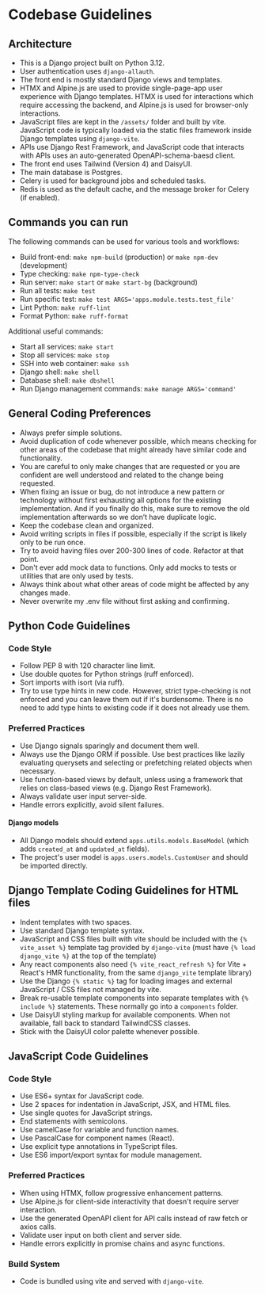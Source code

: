 # Codebase Guidelines

## Architecture

- This is a Django project built on Python 3.12.
- User authentication uses `django-allauth`.
- The front end is mostly standard Django views and templates.
- HTMX and Alpine.js are used to provide single-page-app user experience with Django templates.
  HTMX is used for interactions which require accessing the backend, and Alpine.js is used for
  browser-only interactions.
- JavaScript files are kept in the `/assets/` folder and built by vite.
  JavaScript code is typically loaded via the static files framework inside Django templates using `django-vite`.
- APIs use Django Rest Framework, and JavaScript code that interacts with APIs uses an
  auto-generated OpenAPI-schema-baesd client.
- The front end uses Tailwind (Version 4) and DaisyUI.
- The main database is Postgres.
- Celery is used for background jobs and scheduled tasks.
- Redis is used as the default cache, and the message broker for Celery (if enabled).

## Commands you can run

The following commands can be used for various tools and workflows:
- Build front-end: `make npm-build` (production) or `make npm-dev` (development)
- Type checking: `make npm-type-check`
- Run server: `make start` or `make start-bg` (background)
- Run all tests: `make test`
- Run specific test: `make test ARGS='apps.module.tests.test_file'`
- Lint Python: `make ruff-lint`
- Format Python: `make ruff-format`

Additional useful commands:
- Start all services: `make start`
- Stop all services: `make stop`
- SSH into web container: `make ssh`
- Django shell: `make shell`
- Database shell: `make dbshell`
- Run Django management commands: `make manage ARGS='command'`

## General Coding Preferences

- Always prefer simple solutions.
- Avoid duplication of code whenever possible, which means checking for other areas of the codebase that might already have similar code and functionality.
- You are careful to only make changes that are requested or you are confident are well understood and related to the change being requested.
- When fixing an issue or bug, do not introduce a new pattern or technology without first exhausting all options for the existing implementation. And if you finally do this, make sure to remove the old implementation afterwards so we don’t have duplicate logic.
- Keep the codebase clean and organized.
- Avoid writing scripts in files if possible, especially if the script is likely only to be run once.
- Try to avoid having files over 200-300 lines of code. Refactor at that point.
- Don't ever add mock data to functions. Only add mocks to tests or utilities that are only used by tests.
- Always think about what other areas of code might be affected by any changes made.
- Never overwrite my .env file without first asking and confirming.

## Python Code Guidelines

### Code Style

- Follow PEP 8 with 120 character line limit.
- Use double quotes for Python strings (ruff enforced).
- Sort imports with isort (via ruff).
- Try to use type hints in new code. However, strict type-checking is not enforced and you can leave them out if it's burdensome.
  There is no need to add type hints to existing code if it does not already use them.

### Preferred Practices

- Use Django signals sparingly and document them well.
- Always use the Django ORM if possible. Use best practices like lazily evaluating querysets
  and selecting or prefetching related objects when necessary.
- Use function-based views by default, unless using a framework that relies on class-based views (e.g. Django Rest Framework).
- Always validate user input server-side.
- Handle errors explicitly, avoid silent failures.

#### Django models

- All Django models should extend `apps.utils.models.BaseModel` (which adds `created_at` and `updated_at` fields).
- The project's user model is `apps.users.models.CustomUser` and should be imported directly.

## Django Template Coding Guidelines for HTML files

- Indent templates with two spaces.
- Use standard Django template syntax.
- JavaScript and CSS files built with vite should be included with the `{% vite_asset %}` template tag provided by `django-vite` (must have `{% load django_vite %}` at the top of the template)
- Any react components also need `{% vite_react_refresh %}` for Vite + React's HMR functionality, from the same `django_vite` template library)
- Use the Django `{% static %}` tag for loading images and external JavaScript / CSS files not managed by vite.
- Break re-usable template components into separate templates with `{% include %}` statements.
  These normally go into a `components` folder.
- Use DaisyUI styling markup for available components. When not available, fall back to standard TailwindCSS classes.
- Stick with the DaisyUI color palette whenever possible.

## JavaScript Code Guidelines

### Code Style

- Use ES6+ syntax for JavaScript code.
- Use 2 spaces for indentation in JavaScript, JSX, and HTML files.
- Use single quotes for JavaScript strings.
- End statements with semicolons.
- Use camelCase for variable and function names.
- Use PascalCase for component names (React).
- Use explicit type annotations in TypeScript files.
- Use ES6 import/export syntax for module management.

### Preferred Practices
- When using HTMX, follow progressive enhancement patterns.
- Use Alpine.js for client-side interactivity that doesn't require server interaction.
- Use the generated OpenAPI client for API calls instead of raw fetch or axios calls.
- Validate user input on both client and server side.
- Handle errors explicitly in promise chains and async functions.

### Build System

- Code is bundled using vite and served with `django-vite`.
